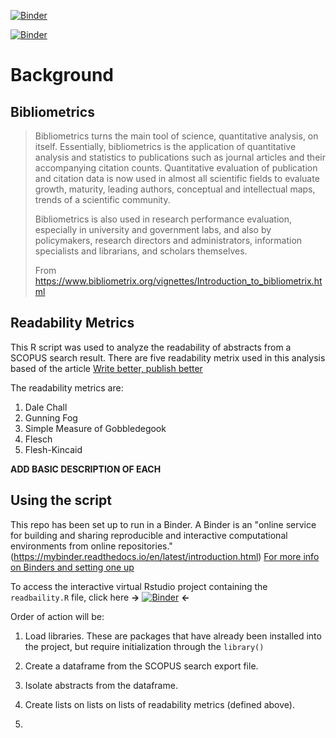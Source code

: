[![Binder](https://mybinder.org/badge_logo.svg)](https://mybinder.org/v2/gh/ccbaumler/2022-bibliometric-workshop/HEAD/?urlpath=rstudio)

[![Binder](https://mybinder.org/badge_logo.svg)](https://mybinder.org/v2/gh/ccbaumler/2022-bibliometric-workshop/script/?urlpath=rstudio)

# Background

## Bibliometrics

> Bibliometrics turns the main tool of science, quantitative analysis, on itself. Essentially, bibliometrics is the application of quantitative analysis and statistics to publications such as journal articles and their accompanying citation counts. Quantitative evaluation of publication and citation data is now used in almost all scientific fields to evaluate growth, maturity, leading authors, conceptual and intellectual maps, trends of a scientific community.
>
> Bibliometrics is also used in research performance evaluation, especially in university and government labs, and also by policymakers, research directors and administrators, information specialists and librarians, and scholars themselves.
>
> From https://www.bibliometrix.org/vignettes/Introduction_to_bibliometrix.html

## Readability Metrics

This R script was used to analyze the readability of abstracts from a SCOPUS search result. There are five readability metrix used in this analysis based of the article [Write better, publish better](https://link.springer.com/article/10.1007/S11192-019-03332-4)

The readability metrics are:
1. Dale Chall
2. Gunning Fog
3. Simple Measure of Gobbledegook
4. Flesch
5. Flesh-Kincaid

**ADD BASIC DESCRIPTION OF EACH**

## Using the script

This repo has been set up to run in a Binder. A Binder is an "online service for building and sharing reproducible and interactive computational environments from online repositories."(https://mybinder.readthedocs.io/en/latest/introduction.html) 
[For more info on Binders and setting one up](https://mybinder.readthedocs.io/en/latest/index.html)

To access the interactive virtual Rstudio project containing the `readbaility.R` file, click here **->** [![Binder](https://mybinder.org/badge_logo.svg)](https://mybinder.org/v2/gh/ccbaumler/2022-bibliometric-workshop/HEAD?urlpath=rstudio) **<-**

Order of action will be:
1. Load libraries. These are packages that have already been installed into the project, but require initialization through the `library()`
2. Create a dataframe from the SCOPUS search export file.
3. Isolate abstracts from the dataframe.
4. Create lists on lists on lists of readability metrics (defined above).

1. 
